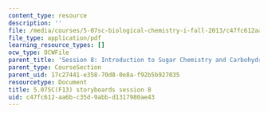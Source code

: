 ```yaml
---
content_type: resource
description: ''
file: /media/courses/5-07sc-biological-chemistry-i-fall-2013/c47fc612aa6bc35d9abbd1317980ae43_sb_session8.pdf
file_type: application/pdf
learning_resource_types: []
ocw_type: OCWFile
parent_title: 'Session 8: Introduction to Sugar Chemistry and Carbohydrate Catabolism'
parent_type: CourseSection
parent_uid: 17c27441-e358-70d8-0e8a-f92b5b927035
resourcetype: Document
title: 5.07SC(F13) storyboards session 8
uid: c47fc612-aa6b-c35d-9abb-d1317980ae43
---
```

